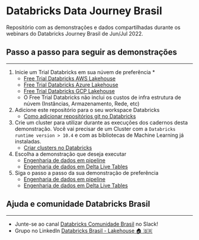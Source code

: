 # Databricks Data Journey Brasil

Repositório com as demonstrações e dados compartilhadas durante os webinars do Databricks Journey Brasil de Jun/Jul 2022.

## Passo a passo para seguir as demonstrações
----
1. Inicie um Trial Databricks em sua núvem de preferência *
    - [Free Trial Databricks AWS Lakehouse](https://databricks.com/try-databricks)
    - [Free Trial Databricks Azure Lakehouse](https://databricks.com/try-databricks)
    - [Free Trial Databricks GCP Lakehouse](https://databricks.com/try-databricks)
    * O Free Trial Databricks não inclui os custos de infra estrutura de núvem (Instâncias, Armazenamento, Rede, etc)
2. Adicione este repositório para o seu workspace Databricks
    - [Como adicionar repositórios git no Databricks](https://docs.databricks.com/repos/work-with-notebooks-other-files.html)
3. Crie um cluster para utilizar durante as execuções dos cadernos desta demonstração. Você vai precisar de um Cluster com a `Databricks runtime version > 10.4` e com as bibliotecas de Machine Learning já instaladas. 
    - [Criar clusters no Databricks](https://docs.databricks.com/clusters/create.html) 
4. Escolha a demonstração que deseja executar
    - [Engenharia de dados em pipeline](https://github.com/flaviomalavazi/databricks-data-journey-brasil/tree/main/demo-retail/03-Data-engineering)
    - [Engenharia de dados em Delta Live Tables](https://github.com/flaviomalavazi/databricks-data-journey-brasil/tree/main/demo-retail/02-Delta-Live-Table)
5. Siga o passo a passo da sua demonstração de preferência
    - [Engenharia de dados em pipeline](https://github.com/flaviomalavazi/databricks-data-journey-brasil/blob/main/demo-retail/03-Data-engineering/Data-engineering-03-readme.md)
    - [Engenharia de dados em Delta Live Tables](https://github.com/flaviomalavazi/databricks-data-journey-brasil/blob/main/demo-retail/02-Delta-Live-Table/Delta-Live-Table-02-readme.md)
## Ajuda e comunidade Databricks Brasil
---
- Junte-se ao canal [Databricks Comunidade Brasil](https://bit.ly/databricks-slack-br) no Slack!
- Grupo no LinkedIn [Databricks Brasil - Lakehouse 🏠 🇧🇷](https://www.linkedin.com/groups/14100135/)



